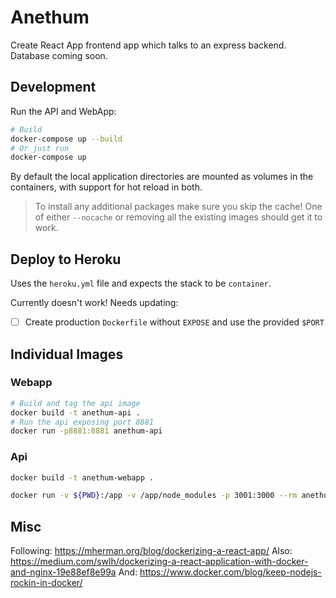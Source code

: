 # Anethum

Create React App frontend app which talks to an express backend.  Database coming soon.

## Development

Run the API and WebApp:

```bash
# Build
docker-compose up --build
# Or just run
docker-compose up
```

By default the local application directories are mounted as volumes in the containers, with support for hot reload in both.

> To install any additional packages make sure you skip the cache!  One of either `--nocache` or removing all the existing images should get it to work.

## Deploy to Heroku

Uses the `heroku.yml` file and expects the stack to be `container`.

Currently doesn't work!  Needs updating:

- [ ] Create production `Dockerfile` without `EXPOSE` and use the provided `$PORT`

## Individual Images

### Webapp

```bash
# Build and tag the api image
docker build -t anethum-api .
# Run the api exposing port 8881
docker run -p8881:8881 anethum-api
```

### Api

```bash
docker build -t anethum-webapp .

docker run -v ${PWD}:/app -v /app/node_modules -p 3001:3000 --rm anethum-webapp
```

## Misc
Following: https://mherman.org/blog/dockerizing-a-react-app/
Also: https://medium.com/swlh/dockerizing-a-react-application-with-docker-and-nginx-19e88ef8e99a
And: https://www.docker.com/blog/keep-nodejs-rockin-in-docker/